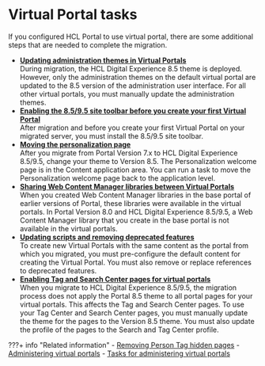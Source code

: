# Virtual Portal tasks

If you configured HCL Portal to use virtual portal, there are some additional steps that are needed to complete the migration.

-   **[Updating administration themes in Virtual Portals](mig_post_vp_admintheme.md)**  
During migration, the HCL Digital Experience 8.5 theme is deployed. However, only the administration themes on the default virtual portal are updated to the 8.5 version of the administration user interface. For all other virtual portals, you must manually update the administration themes.
-   **[Enabling the 8.5/9.5 site toolbar before you create your first Virtual Portal](mig_t_enable_toolbar_newvp.md)**  
 After migration and before you create your first Virtual Portal on your migrated server, you must install the 8.5/9.5 site toolbar.
-   **[Moving the personalization page](mig_post_move_pzn.md)**  
After you migrate from Portal Version 7.x to HCL Digital Experience 8.5/9.5, change your theme to Version 8.5. The Personalization welcome page is in the Content application area. You can run a task to move the Personalization welcome page back to the application level.
-   **[Sharing Web Content Manager libraries between Virtual Portals](mig_post_vp_sharing_wcm.md)**  
When you created Web Content Manager libraries in the base portal of earlier versions of Portal, these libraries were available in the virtual portals. In Portal Version 8.0 and HCL Digital Experience 8.5/9.5, a Web Content Manager library that you create in the base portal is not available in the virtual portals.
-   **[Updating scripts and removing deprecated features](mig_post_vp_update_remove.md)**  
To create new Virtual Portals with the same content as the portal from which you migrated, you must pre-configure the default content for creating the Virtual Portal. You must also remove or replace references to deprecated features.
-   **[Enabling Tag and Search Center pages for virtual portals](mig_post_vp_tagandsearch.md)**  
When you migrate to HCL Digital Experience 8.5/9.5, the migration process does not apply the Portal 8.5 theme to all portal pages for your virtual portals. This affects the Tag and Search Center pages. To use your Tag Center and Search Center pages, you must manually update the theme for the pages to the Version 8.5 theme. You must also update the profile of the pages to the Search and Tag Center profile.


???+ info "Related information" 
    -   [Removing Person Tag hidden pages](../../.././../../../../deploy_dx/manage/migrate/next_steps/post_mig_activities/portal_task/mig_post_person_tag.md)
    -   [Administering virtual portals](../../../../../../../build_sites/virtual_portal/adm_vp_task/index.md)
    -   [Tasks for administering virtual portals](../../../../../../../build_sites/virtual_portal/adm_vp_task/vp_adm_task/index.md)

